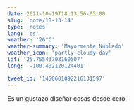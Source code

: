 ```yaml
---
date: 2021-10-19T18:13:56-05:00
slug: 'note/18-13-14'
type: 'notes'
lang: 'es'
weather: '26°C'
weather-summary: 'Mayormente Nublado'
weather_icon: 'partly-cloudy-day'
lat: '25.75543703160507'
long: '-100.402120124401'

tweet_id: '1450601092216131597'
---
```

Es un gustazo diseñar cosas desde cero.